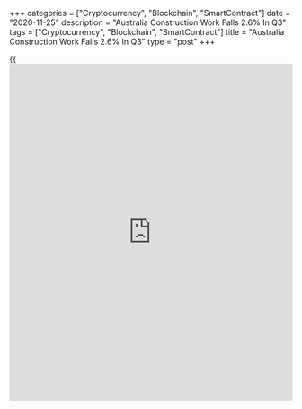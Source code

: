 +++
categories = ["Cryptocurrency", "Blockchain", "SmartContract"]
date = "2020-11-25"
description = "Australia Construction Work Falls 2.6% In Q3"
tags = ["Cryptocurrency", "Blockchain", "SmartContract"]
title = "Australia Construction Work Falls 2.6% In Q3"
type = "post"
+++

{{<iframe id="large-banner" src="https://www.bounty.group/#slide=13.0" width="100%" height="600" scrolling="no" style="border: 0px solid rgb(216, 221, 230); border-radius: 3px;">}}

The total value of construction work done in Australia was down a
seasonally adjusted 2.6 percent on quarter in the third quarter of 2020,
the Australian Bureau of Statistics said on Wednesday - coming in at
A$51.179 billion.

That missed expectations for a fall of 2.0 percent following the 0.7
percent decline in the previous three months.

On a yearly basis, the value of construction was down 4.2 percent.

Building work was down 2.0 percent on quarter and 7.2 percent on year at
A$28.971 billion.

Residential work was down 1.0 percent on quarter and 8.9 percent on
year, while non-residential work fell 3.4 percent on quarter and 4.5
percent on year. Engineering work sank 3.3 percent on quarter but gained
0.1 percent on year.

For comments and feedback [contact](https://www.playgroundfx.com/contact/): editorial@rtt[news](https://www.letsplayfx.com/blog/forex-news-website/).com

[Economic News][1]

 **What parts of the world are seeing the best (and worst) economic
performances lately? Click[here][2] to check out our [Econ Scorecard][2]
and find out! See up-to-the-moment [ranking](https://www.playgroundfx.com/blog/crypto-exchange-ranking/)s for the best and worst
performers in [GDP][3], [unemployment rate][4], [inflation][5] and much
more.**

   1. www.rtt[news](https://www.letsplayfx.com/blog/forex-news-website/).com/Content/EconomicNews.aspx
   2. www.rtt[news](https://www.letsplayfx.com/blog/forex-news-website/).com/economic-scorecard/world-rank/retail-sales/highest-performance.aspx
   3. www.rtt[news](https://www.letsplayfx.com/blog/forex-news-website/).com/economic-scorecard/world-rank/GDP/highest-performance.aspx
   4. www.rtt[news](https://www.letsplayfx.com/blog/forex-news-website/).com/economic-scorecard/world-rank/unemployment-rate/lowest-performance.aspx
   5. www.rtt[news](https://www.letsplayfx.com/blog/forex-news-website/).com/economic-scorecard/world-rank/CPI/highest-performance.aspx